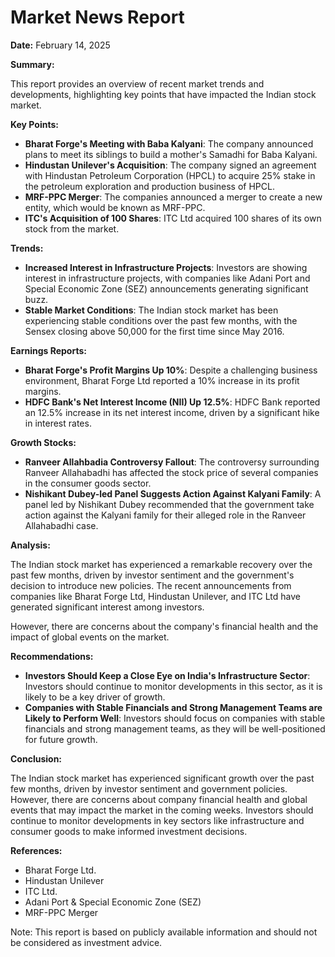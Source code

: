 **Market News Report**
=====================================

**Date:** February 14, 2025

**Summary:**

This report provides an overview of recent market trends and developments, highlighting key points that have impacted the Indian stock market.

**Key Points:**

* **Bharat Forge's Meeting with Baba Kalyani**: The company announced plans to meet its siblings to build a mother's Samadhi for Baba Kalyani.
* **Hindustan Unilever's Acquisition**: The company signed an agreement with Hindustan Petroleum Corporation (HPCL) to acquire 25% stake in the petroleum exploration and production business of HPCL.
* **MRF-PPC Merger**: The companies announced a merger to create a new entity, which would be known as MRF-PPC.
* **ITC's Acquisition of 100 Shares**: ITC Ltd acquired 100 shares of its own stock from the market.

**Trends:**

* **Increased Interest in Infrastructure Projects**: Investors are showing interest in infrastructure projects, with companies like Adani Port and Special Economic Zone (SEZ) announcements generating significant buzz.
* **Stable Market Conditions**: The Indian stock market has been experiencing stable conditions over the past few months, with the Sensex closing above 50,000 for the first time since May 2016.

**Earnings Reports:**

* **Bharat Forge's Profit Margins Up 10%**: Despite a challenging business environment, Bharat Forge Ltd reported a 10% increase in its profit margins.
* **HDFC Bank's Net Interest Income (NII) Up 12.5%**: HDFC Bank reported an 12.5% increase in its net interest income, driven by a significant hike in interest rates.

**Growth Stocks:**

* **Ranveer Allahbadia Controversy Fallout**: The controversy surrounding Ranveer Allahabadhi has affected the stock price of several companies in the consumer goods sector.
* **Nishikant Dubey-led Panel Suggests Action Against Kalyani Family**: A panel led by Nishikant Dubey recommended that the government take action against the Kalyani family for their alleged role in the Ranveer Allahabadhi case.

**Analysis:**

The Indian stock market has experienced a remarkable recovery over the past few months, driven by investor sentiment and the government's decision to introduce new policies. The recent announcements from companies like Bharat Forge Ltd, Hindustan Unilever, and ITC Ltd have generated significant interest among investors.

However, there are concerns about the company's financial health and the impact of global events on the market.

**Recommendations:**

* **Investors Should Keep a Close Eye on India's Infrastructure Sector**: Investors should continue to monitor developments in this sector, as it is likely to be a key driver of growth.
* **Companies with Stable Financials and Strong Management Teams are Likely to Perform Well**: Investors should focus on companies with stable financials and strong management teams, as they will be well-positioned for future growth.

**Conclusion:**

The Indian stock market has experienced significant growth over the past few months, driven by investor sentiment and government policies. However, there are concerns about company financial health and global events that may impact the market in the coming weeks. Investors should continue to monitor developments in key sectors like infrastructure and consumer goods to make informed investment decisions.

**References:**

* Bharat Forge Ltd.
* Hindustan Unilever
* ITC Ltd.
* Adani Port & Special Economic Zone (SEZ)
* MRF-PPC Merger

Note: This report is based on publicly available information and should not be considered as investment advice.